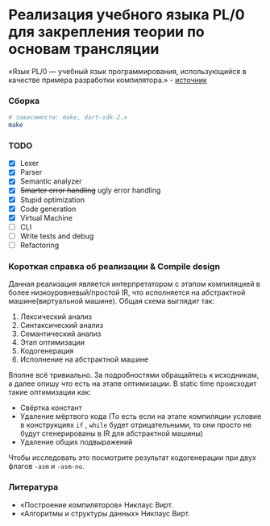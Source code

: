 
# Реализация учебного языка PL/0 для закрепления теории по основам трансляции

«‎Язык PL/0 — учебный язык программирования, использующийся в качестве примера разработки компилятора.» - [источник](http://progopedia.ru/language/pl0/)

### Сборка
```bash
# зависимости: make, dart-sdk-2.x
make
```

### TODO
- [x] Lexer
- [x] Parser
- [x] Semantic analyzer
- [x] ~~Smarter error handling~~ ugly error handling
- [x] Stupid optimization
- [x] Code generation
- [x] Virtual Machine
- [ ] CLI
- [ ] Write tests and debug
- [ ] Refactoring

### Короткая справка об реализации & Compile design
Данная реализация является интерпретатором с этапом компиляцией
в более низкоуровневый/простой IR, что исполняется на абстрактной машине(виртуальной машине). Общая схема выглядит так:
1. Лексический анализ
2. Синтаксический анализ
3. Семантический анализ
4. Этап оптимизации
5. Кодогенерация
6. Исполнение на абстрактной машине

Вполне всё тривиально. За подробностями обращайтесь к исходникам, а далее опишу *что* есть на этапе оптимизации. В static time происходит такие оптимизации как:
- Свёртка констант
- Удаление мёртвого кода (То есть если на этапе компиляции условие в конструкциях `if` , `while` будет отрицательными, то они просто не будут сгенерированы в IR для абстрактной машины)
- Удаление общих подвыражений

Чтобы исследовать это посмотрите результат кодогенерации при двух флагов `-asm` и `-asm-no`.

### Литература
- «‎Построение компиляторов» Никлаус Вирт.
- «‎Алгоритмы и структуры данных» Никлаус Вирт.
